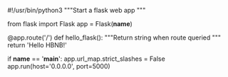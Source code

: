 #!/usr/bin/python3
"""Start a flask web app
"""

from flask import Flask
app = Flask(__name__)


@app.route('/')
def hello_flask():
    """Return string when route queried
    """
    return 'Hello HBNB!'

if __name__ == '__main__':
    app.url_map.strict_slashes = False
    app.run(host='0.0.0.0', port=5000)
